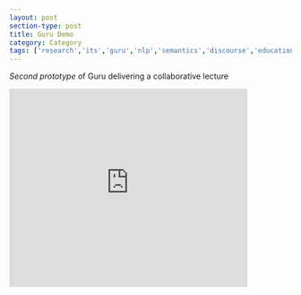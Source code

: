 ```yaml
---
layout: post
section-type: post
title: Guru Demo
category: Category
tags: ['research','its','guru','nlp','semantics','discourse','education-research','agents','demo']
---
```

*Second prototype* of Guru delivering a collaborative lecture

<iframe width="425" height="355" src="https://www.youtube.com/embed/6DQ29m4dmC4" frameborder="0" allowfullscreen></iframe>
